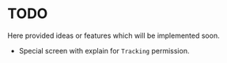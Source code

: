 # TODO

Here provided ideas or features which will be implemented soon.

- Special screen with explain for `Tracking` permission.
